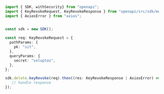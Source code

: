 <!-- Start SDK Example Usage -->
```typescript
import { SDK, withSecurity} from "openapi";
import { KeyRevokeRequest, KeyRevokeResponse } from "openapi/src/sdk/models/operations";
import { AxiosError } from "axios";


const sdk = new SDK();
    
const req: KeyRevokeRequest = {
  pathParams: {
    pk: "sit",
  },
  queryParams: {
    secret: "voluptas",
  },
};

sdk.delete.keyRevoke(req).then((res: KeyRevokeResponse | AxiosError) => {
   // handle response
});
```
<!-- End SDK Example Usage -->